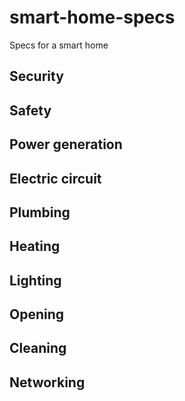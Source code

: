 # smart-home-specs
Specs for a smart home

## Security

## Safety

## Power generation

## Electric circuit

## Plumbing

## Heating

## Lighting

## Opening

## Cleaning

## Networking
